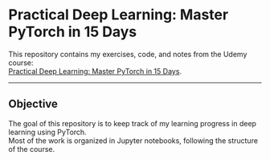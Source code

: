 # Practical Deep Learning: Master PyTorch in 15 Days

This repository contains my exercises, code, and notes from the Udemy course:  
[Practical Deep Learning: Master PyTorch in 15 Days](https://www.udemy.com/course/practical-deep-learning-master-pytorch-in-15-days/).

---

## Objective
The goal of this repository is to keep track of my learning progress in deep learning using PyTorch.  
Most of the work is organized in Jupyter notebooks, following the structure of the course.
